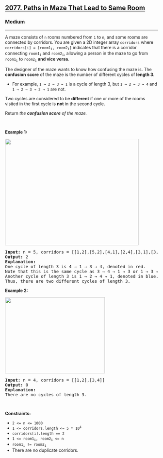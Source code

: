 <h2><a href="https://leetcode.com/problems/paths-in-maze-that-lead-to-same-room/">2077. Paths in Maze That Lead to Same Room</a></h2><h3>Medium</h3><hr><div><p>A maze consists of <code>n</code> rooms numbered from <code>1</code> to <code>n</code>, and some rooms are connected by corridors. You are given a 2D integer array <code>corridors</code> where <code>corridors[i] = [room1<sub>i</sub>, room2<sub>i</sub>]</code> indicates that there is a corridor connecting <code>room1<sub>i</sub></code> and <code>room2<sub>i</sub></code>, allowing a person in the maze to go from <code>room1<sub>i</sub></code> to <code>room2<sub>i</sub></code> <strong>and vice versa</strong>.</p>

<p>The designer of the maze wants to know how confusing the maze is. The <strong>confusion</strong> <strong>score</strong> of the maze is the number of different cycles of <strong>length 3</strong>.</p>

<ul>
	<li>For example, <code>1 → 2 → 3 → 1</code> is a cycle of length 3, but <code>1 → 2 → 3 → 4</code> and <code>1 → 2 → 3 → 2 → 1</code> are not.</li>
</ul>

<p>Two cycles are considered to be <strong>different</strong> if one or more of the rooms visited in the first cycle is <strong>not</strong> in the second cycle.</p>

<p>Return <em>the</em> <em><strong>confusion</strong><strong> score</strong> of the maze.</em></p>

<p>&nbsp;</p>
<p><strong>Example 1:</strong></p>
<img src="https://assets.leetcode.com/uploads/2021/11/14/image-20211114164827-1.png" style="width: 440px; height: 350px;">
<pre><strong>Input:</strong> n = 5, corridors = [[1,2],[5,2],[4,1],[2,4],[3,1],[3,4]]
<strong>Output:</strong> 2
<strong>Explanation:</strong>
One cycle of length 3 is 4 → 1 → 3 → 4, denoted in red.
Note that this is the same cycle as 3 → 4 → 1 → 3 or 1 → 3 → 4 → 1 because the rooms are the same.
Another cycle of length 3 is 1 → 2 → 4 → 1, denoted in blue.
Thus, there are two different cycles of length 3.
</pre>

<p><strong>Example 2:</strong></p>
<img src="https://assets.leetcode.com/uploads/2021/11/14/image-20211114164851-2.png" style="width: 329px; height: 250px;">
<pre><strong>Input:</strong> n = 4, corridors = [[1,2],[3,4]]
<strong>Output:</strong> 0
<strong>Explanation:</strong>
There are no cycles of length 3.
</pre>

<p>&nbsp;</p>
<p><strong>Constraints:</strong></p>

<ul>
	<li><code>2 &lt;= n &lt;= 1000</code></li>
	<li><code>1 &lt;= corridors.length &lt;= 5 * 10<sup>4</sup></code></li>
	<li><code>corridors[i].length == 2</code></li>
	<li><code>1 &lt;= room1<sub>i</sub>, room2<sub>i</sub> &lt;= n</code></li>
	<li><code>room1<sub>i</sub> != room2<sub>i</sub></code></li>
	<li>There are no duplicate corridors.</li>
</ul>
</div>